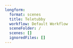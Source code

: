 ```yaml
---
longform:
  format: scenes
  title: Teletubby
  workflow: Default Workflow
  sceneFolder: /
  scenes: []
  ignoredFiles: []
---
```

